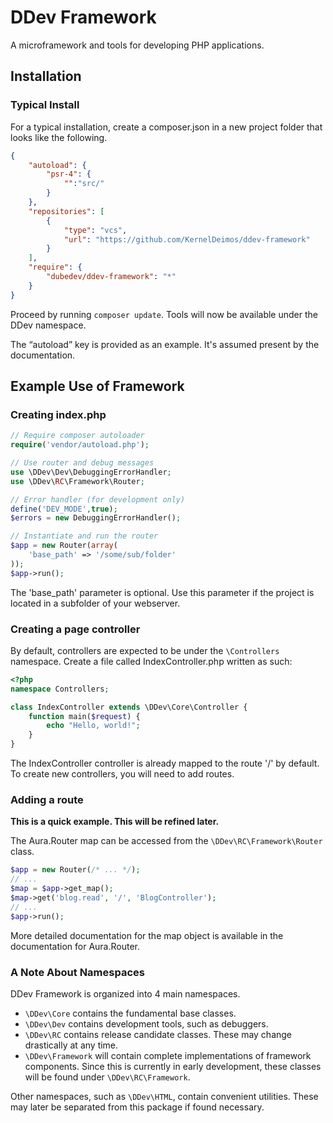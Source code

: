 DDev Framework
==============

A microframework and tools for developing PHP applications.

Installation
------------

### Typical Install

For a typical installation, create a composer.json in a new project
folder that looks like the following.

```json
{
	"autoload": {
		"psr-4": {
			"":"src/"
		}
	},
	"repositories": [
		{
			"type": "vcs",
			"url": "https://github.com/KernelDeimos/ddev-framework"
		}
	],
	"require": {
		"dubedev/ddev-framework": "*"
	}
}

```

Proceed by running `composer update`.
Tools will now be available under the DDev namespace.

The “autoload” key is provided as an example. It's assumed present by the documentation.

Example Use of Framework
------------------------

### Creating index.php

```php
// Require composer autoloader
require('vendor/autoload.php');

// Use router and debug messages
use \DDev\Dev\DebuggingErrorHandler;
use \DDev\RC\Framework\Router;

// Error handler (for development only)
define('DEV_MODE',true);
$errors = new DebuggingErrorHandler();

// Instantiate and run the router
$app = new Router(array(
	'base_path' => '/some/sub/folder'
));
$app->run();
```

The 'base_path' parameter is optional. Use this parameter if
the project is located in a subfolder of your webserver.

### Creating a page controller

By default, controllers are expected to be under the `\Controllers` namespace. Create a file called IndexController.php written as such:
```php
<?php
namespace Controllers;

class IndexController extends \DDev\Core\Controller {
	function main($request) {
		echo "Hello, world!";
	}
}
```

The IndexController controller is already mapped to the route '/' by default. To create new controllers, you will need to add routes.

### Adding a route

**This is a quick example. This will be refined later.**

The Aura.Router map can be accessed from the `\DDev\RC\Framework\Router` class.
```php
$app = new Router(/* ... */);
// ...
$map = $app->get_map();
$map->get('blog.read', '/', 'BlogController');
// ...
$app->run();
```

More detailed documentation for the map object is available in the documentation for Aura.Router.

### A Note About Namespaces

DDev Framework is organized into 4 main namespaces.
- `\DDev\Core` contains the fundamental base classes.
- `\DDev\Dev` contains development tools, such as debuggers.
- `\DDev\RC` contains release candidate classes. These may change drastically at any time.
- `\DDev\Framework` will contain complete implementations of framework components. Since this is currently in early development, these classes will be found under `\DDev\RC\Framework`.

Other namespaces, such as `\DDev\HTML`, contain convenient utilities. These may later be separated from this package if found necessary.
